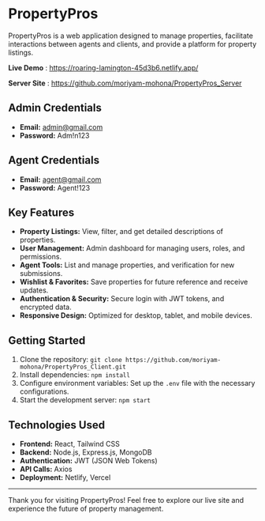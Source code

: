 # PropertyPros

PropertyPros is a web application designed to manage properties, facilitate interactions between agents and clients, and provide a platform for property listings.

 **Live Demo** : https://roaring-lamington-45d3b6.netlify.app/
 
 **Server Site** : https://github.com/moriyam-mohona/PropertyPros_Server

  
## Admin Credentials
- **Email:** admin@gmail.com
- **Password:** Adm!n123

## Agent Credentials
- **Email:** agent@gmail.com
- **Password:** Agent!123

## Key Features
- **Property Listings:** View, filter, and get detailed descriptions of properties.
- **User Management:** Admin dashboard for managing users, roles, and permissions.
- **Agent Tools:** List and manage properties, and verification for new submissions.
- **Wishlist & Favorites:** Save properties for future reference and receive updates.
- **Authentication & Security:** Secure login with JWT tokens, and encrypted data.
- **Responsive Design:** Optimized for desktop, tablet, and mobile devices.

## Getting Started
1. Clone the repository: `git clone https://github.com/moriyam-mohona/PropertyPros_Client.git`
2. Install dependencies: `npm install`
3. Configure environment variables: Set up the `.env` file with the necessary configurations.
4. Start the development server: `npm start`

## Technologies Used
- **Frontend:** React, Tailwind CSS
- **Backend:** Node.js, Express.js, MongoDB
- **Authentication:** JWT (JSON Web Tokens)
- **API Calls:** Axios
- **Deployment:** Netlify, Vercel


---

Thank you for visiting PropertyPros! Feel free to explore our live site and experience the future of property management.
